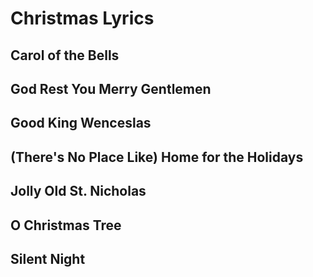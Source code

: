 # Christmas Lyrics

## Carol of the Bells

## God Rest You Merry Gentlemen

## Good King Wenceslas

## (There's No Place Like) Home for the Holidays

## Jolly Old St. Nicholas

## O Christmas Tree

## Silent Night
